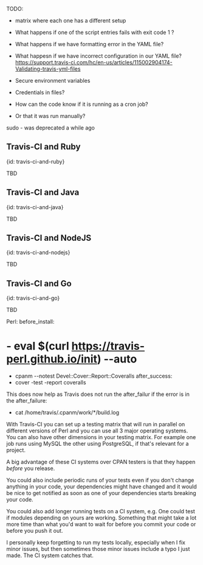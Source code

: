 
TODO:
* matrix where each one has a different setup

* What happens if one of the script entries fails with exit code 1 ?
* What happens if we have formatting error in the YAML file?
* What happesn if we have incorrect configuration in our YAML file?
https://support.travis-ci.com/hc/en-us/articles/115002904174-Validating-travis-yml-files

* Secure environment variables
* Credentials in files?


* How can the code know if it is running as a cron job?
* Or that it was run manually?


sudo - was deprecated a while ago


## Travis-CI and Ruby
{id: travis-ci-and-ruby}

TBD

## Travis-CI and Java
{id: travis-ci-and-java}

TBD

## Travis-CI and NodeJS
{id: travis-ci-and-nodejs}

TBD

## Travis-CI and Go
{id: travis-ci-and-go}

TBD


Perl:
before_install:
#  - eval $(curl https://travis-perl.github.io/init) --auto
  - cpanm --notest Devel::Cover::Report::Coveralls
after_success:
  - cover -test -report coveralls


This does now help as Travis does not run the after_failur if the error is in the
after_failure:
  - cat /home/travis/.cpanm/work/*/build.log

With Travis-CI you can set up a testing matrix that will run in parallel on different versions of Perl and you can use all 3 major operating systems.
You can also have other dimensions in your testing matrix. For example one job runs using MySQL the other using PostgreSQL, if that's relevant for a project.

A big advantage of these CI systems over CPAN testers is that they happen *before* you release.

You could also include periodic runs of your tests even if you don't change anything in your code, your dependencies might have changed and it would be nice to get notified as soon as one
of your dependencies starts breaking your code.

You could also add longer running tests on a CI system, e.g. One could test if modules depending on yours are working. Something that might take a lot more time than what you'd
want to wait for before you commit your code or before you push it out.

I personally keep forgetting to run my tests locally, especially when I fix minor issues, but then sometimes those minor issues include a typo I just made. The CI system catches that.


